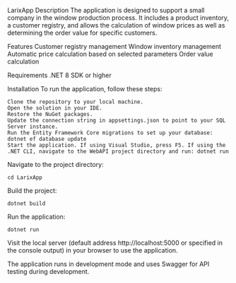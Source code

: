 LarixApp
Description
The application is designed to support a small company in the window production process. It includes a product inventory, a customer registry, and allows the calculation of window prices as well as determining the order value for specific customers.

Features
Customer registry management
Window inventory management
Automatic price calculation based on selected parameters
Order value calculation

Requirements
.NET 8 SDK or higher

Installation
To run the application, follow these steps:

    Clone the repository to your local machine.
    Open the solution in your IDE.
    Restore the NuGet packages.
    Update the connection string in appsettings.json to point to your SQL Server instance.
    Run the Entity Framework Core migrations to set up your database: dotnet ef database update
    Start the application. If using Visual Studio, press F5. If using the .NET CLI, navigate to the WebAPI project directory and run: dotnet run

Navigate to the project directory:

    
    cd LarixApp
    


Build the project:

    
    dotnet build
    


Run the application:

    
    dotnet run
    


Visit the local server (default address http://localhost:5000 or specified in the console output) in your browser to use the application.

The application runs in development mode and uses Swagger for API testing during development.
